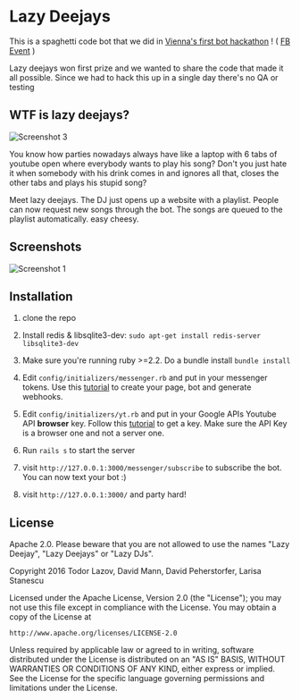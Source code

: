 # Lazy Deejays

This is a spaghetti code bot that we did in [Vienna's first bot hackathon](http://botshackathon.com/) ! 
( [FB Event](https://www.facebook.com/events/706934266114109/?active_tab=posts) )

Lazy deejays won first prize and we wanted to share the code that made it all possible. Since we had to hack this up in a single day there's no QA or testing 

## WTF is lazy deejays? 
![Screenshot 3](http://i.imgur.com/RlD5q7Y.png)


You know how parties nowadays always have like a laptop with 6 tabs of youtube open where everybody wants to play his song? 
Don't you just hate it when somebody with his drink comes in and ignores all that, closes the other tabs and plays his stupid song? 

Meet lazy deejays. The DJ just opens up a website with a playlist. People can now request new songs through the bot. The songs are queued to the playlist automatically.
easy cheesy.

## Screenshots

![Screenshot 1](http://i.imgur.com/SBqZ17F.png)

## Installation

1. clone the repo

2. Install redis & libsqlite3-dev: `sudo apt-get install redis-server libsqlite3-dev`

3. Make sure you're running ruby >=2.2. Do a bundle install `bundle install`
 
4. Edit `config/initializers/messenger.rb` and put in your messenger tokens. Use this [tutorial](https://github.com/netguru/messenger-ruby#configuration) to create your page, bot and generate webhooks.

5. Edit `config/initializers/yt.rb` and put in your Google APIs Youtube API **browser** key. Follow this [tutorial](https://github.com/Fullscreen/yt#configuring-your-app) to get a key. Make sure the API Key is a browser one and not a server one.

6. Run `rails s` to start the server

7. visit `http://127.0.0.1:3000/messenger/subscribe` to subscribe the bot. You can now text your bot :)

8. visit `http://127.0.0.1:3000/` and party hard! 

## License

Apache 2.0. Please beware that you are not allowed to use the names "Lazy Deejay", "Lazy Deejays" or "Lazy DJs".

Copyright 2016 Todor Lazov, David Mann, David Peherstorfer, Larisa Stanescu

Licensed under the Apache License, Version 2.0 (the "License");
you may not use this file except in compliance with the License.
You may obtain a copy of the License at

    http://www.apache.org/licenses/LICENSE-2.0

Unless required by applicable law or agreed to in writing, software
distributed under the License is distributed on an "AS IS" BASIS,
WITHOUT WARRANTIES OR CONDITIONS OF ANY KIND, either express or implied.
See the License for the specific language governing permissions and
limitations under the License.
